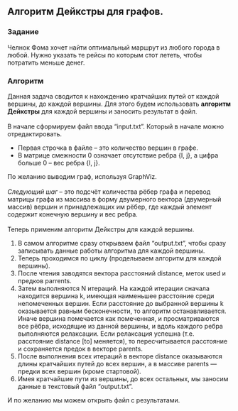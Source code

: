 ## Алгоритм Дейкстры для графов.

### Задание
Челнок Фома хочет найти оптимальный маршрут из любого города в любой. Нужно указать те рейсы по которым стот лететь, чтобы потратить меньше денег.

### Алгоритм
Данная задача сводится к нахождению кратчайших путей от каждой вершины, до каждой вершины.
Для этого будем использовать **алгоритм Дейкстры** для каждой вершины и заносить результат в файл.<br/>
<br/>
В начале сформируем файл ввода “input.txt”. Который в начале можно отредактировать. 
* Первая строчка в файле – это количество вершин в графе.
* В матрице смежности 0 означает отсутствие ребра {I, j}, а цифра больше 0 – вес ребра {I, j}.

По желанию выводим граф, используя GraphViz.<br/>
<br/>
*Следующий шаг* – это подсчёт количества рёбер графа и перевод матрицы графа из массива в форму двумерного вектора (двумерный массив) вершин и принадлежащих им рёбер,
где каждый элемент содержит конечную вершину и вес ребра.<br/>
<br/>
Теперь применим алгоритм Дейкстры для каждой вершины.
1. В самом алгоритме сразу открываем файл “output.txt”, чтобы сразу записывать данные работы алгоритма для каждой вершины.
2. Теперь проходимся по циклу (проделываем алгоритм для каждой вершины).
3. После чтения заводятся вектора расстояний distance, меток used и предков parrents.
5. Затем выполняются N итераций. На каждой итерации сначала находится вершина k, имеющая наименьшее расстояние среди непомеченных вершин.
Если расстояние до выбранной вершины k оказывается равным бесконечности, то алгоритм останавливается. 
Иначе вершина помечается как помеченная, и просматриваются все рёбра, исходящие из данной вершины, и вдоль каждого ребра выполняются релаксации.
Если релаксация успешна (т.е. расстояние distance [to] меняется), то пересчитывается расстояние и сохраняется предок в векторе parents.
6. После выполнения всех итераций в векторе distance оказываются длины кратчайших путей до всех вершин, а в массиве parents — предки всех вершин (кроме стартовой). 
7. Имея кратчайшие пути из вершины, до всех остальных, мы заносим данные в текстовый файл “output.txt”.

И по желанию мы можем открыть файл с результатами.

